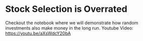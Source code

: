 # Stock Selection is Overrated
Checkout the notebook where we will demonstrate how random investments also make money in the long run.
Youtube Video: https://youtu.be/aXsWdcY20bA
